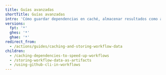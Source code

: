 ```yaml
---
title: Guías avanzadas
shortTitle: Guías avanzadas
intro: 'Cómo guardar dependencias en caché, almacenar resultados como artefactos y utilizar el CLI de GitHub en los flujos de trabajo.'
versions:
  fpt: '*'
  ghes: '*'
  ghae: '*'
redirect_from:
  - /actions/guides/caching-and-storing-workflow-data
children:
  - /caching-dependencies-to-speed-up-workflows
  - /storing-workflow-data-as-artifacts
  - /using-github-cli-in-workflows
---
```


